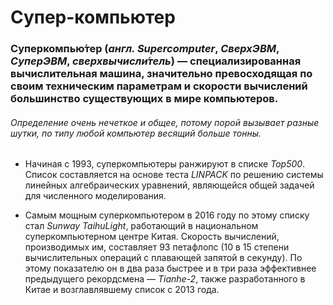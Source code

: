 <H1>Супер-компьютер</H1>
<H3>Суперкомпью́тер (<em>англ. Supercomputer</em>, <em>СверхЭВМ</em>, <em>СуперЭВМ</em>, <em>сверхвычисли́тель</em>) — специализированная вычислительная машина, значительно превосходящая по своим техническим параметрам и скорости вычислений большинство существующих в мире компьютеров.</H3>

<em><H6>Определение очень нечеткое и общее, потому порой вызывает разные шутки, по типу любой компьютер весящий больше тонны.</H6></em>

+ Начиная с 1993, суперкомпьютеры ранжируют в списке <em>Top500</em>. Список составляется на основе теста <em>LINPACK</em> по решению системы линейных алгебраических уравнений, являющейся общей задачей для численного моделирования.

+ Самым мощным суперкомпьютером в 2016 году по этому списку стал <em>Sunway TaihuLight</em>, работающий в национальном суперкомпьютерном центре Китая. Скорость вычислений, производимых им, составляет 93 петафлопс (10 в 15 степени вычислительных операций с плавающей запятой в секунду). По этому показателю он в два раза быстрее и в три раза эффективнее предыдущего рекордсмена — <em>Tianhe-2</em>, также разработанного в Китае и возглавлявшему список с 2013 года.
